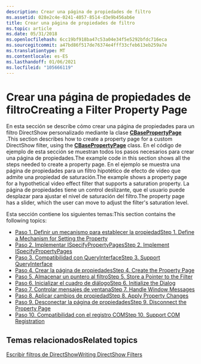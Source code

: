 ```yaml
---
description: Crear una página de propiedades de filtro
ms.assetid: 028e2c4e-0241-4057-8514-d3e9b456ab6e
title: Crear una página de propiedades de filtro
ms.topic: article
ms.date: 05/31/2018
ms.openlocfilehash: 6cc19bf918ba47c53a04e34f5e5292bfdc716eca
ms.sourcegitcommit: a47bd86f517de76374e4fff33cfeb613eb259a7e
ms.translationtype: MT
ms.contentlocale: es-ES
ms.lasthandoff: 01/06/2021
ms.locfileid: "105666119"
---
```

# <a name="creating-a-filter-property-page"></a><span data-ttu-id="d369d-103">Crear una página de propiedades de filtro</span><span class="sxs-lookup"><span data-stu-id="d369d-103">Creating a Filter Property Page</span></span>

<span data-ttu-id="d369d-104">En esta sección se describe cómo crear una página de propiedades para un filtro DirectShow personalizado mediante la clase [**CBasePropertyPage**](cbasepropertypage.md) .</span><span class="sxs-lookup"><span data-stu-id="d369d-104">This section describes how to create a property page for a custom DirectShow filter, using the [**CBasePropertyPage**](cbasepropertypage.md) class.</span></span> <span data-ttu-id="d369d-105">En el código de ejemplo de esta sección se muestran todos los pasos necesarios para crear una página de propiedades.</span><span class="sxs-lookup"><span data-stu-id="d369d-105">The example code in this section shows all the steps needed to create a property page.</span></span> <span data-ttu-id="d369d-106">En el ejemplo se muestra una página de propiedades para un filtro hipotético de efecto de vídeo que admite una propiedad de saturación.</span><span class="sxs-lookup"><span data-stu-id="d369d-106">The example shows a property page for a hypothetical video effect filter that supports a saturation property.</span></span> <span data-ttu-id="d369d-107">La página de propiedades tiene un control deslizante, que el usuario puede desplazar para ajustar el nivel de saturación del filtro.</span><span class="sxs-lookup"><span data-stu-id="d369d-107">The property page has a slider, which the user can move to adjust the filter's saturation level.</span></span>

<span data-ttu-id="d369d-108">Esta sección contiene los siguientes temas:</span><span class="sxs-lookup"><span data-stu-id="d369d-108">This section contains the following topics:</span></span>

-   [<span data-ttu-id="d369d-109">Paso 1. Definir un mecanismo para establecer la propiedad</span><span class="sxs-lookup"><span data-stu-id="d369d-109">Step 1. Define a Mechanism for Setting the Property</span></span>](step-1--define-a-mechanism-for-setting-the-property.md)
-   [<span data-ttu-id="d369d-110">Paso 2. Implementar ISpecifyPropertyPages</span><span class="sxs-lookup"><span data-stu-id="d369d-110">Step 2. Implement ISpecifyPropertyPages</span></span>](step-2--implement-ispecifypropertypages.md)
-   [<span data-ttu-id="d369d-111">Paso 3. Compatibilidad con QueryInterface</span><span class="sxs-lookup"><span data-stu-id="d369d-111">Step 3. Support QueryInterface</span></span>](step-3--support-queryinterface.md)
-   [<span data-ttu-id="d369d-112">Paso 4. Crear la página de propiedades</span><span class="sxs-lookup"><span data-stu-id="d369d-112">Step 4. Create the Property Page</span></span>](step-4--create-the-property-page.md)
-   [<span data-ttu-id="d369d-113">Paso 5. Almacenar un puntero al filtro</span><span class="sxs-lookup"><span data-stu-id="d369d-113">Step 5. Store a Pointer to the Filter</span></span>](step-5--store-a-pointer-to-the-filter.md)
-   [<span data-ttu-id="d369d-114">Paso 6. Inicializar el cuadro de diálogo</span><span class="sxs-lookup"><span data-stu-id="d369d-114">Step 6. Initialize the Dialog</span></span>](step-6--initialize-the-dialog.md)
-   [<span data-ttu-id="d369d-115">Paso 7. Controlar mensajes de ventana</span><span class="sxs-lookup"><span data-stu-id="d369d-115">Step 7. Handle Window Messages</span></span>](step-7--handle-window-messages.md)
-   [<span data-ttu-id="d369d-116">Paso 8. Aplicar cambios de propiedad</span><span class="sxs-lookup"><span data-stu-id="d369d-116">Step 8. Apply Property Changes</span></span>](step-8--apply-property-changes.md)
-   [<span data-ttu-id="d369d-117">Paso 9. Desconectar la página de propiedades</span><span class="sxs-lookup"><span data-stu-id="d369d-117">Step 9. Disconnect the Property Page</span></span>](step-9--disconnect-the-property-page.md)
-   [<span data-ttu-id="d369d-118">Paso 10. Compatibilidad con el registro COM</span><span class="sxs-lookup"><span data-stu-id="d369d-118">Step 10. Support COM Registration</span></span>](step-10--support-com-registration.md)

## <a name="related-topics"></a><span data-ttu-id="d369d-119">Temas relacionados</span><span class="sxs-lookup"><span data-stu-id="d369d-119">Related topics</span></span>

<dl> <dt>

[<span data-ttu-id="d369d-120">Escribir filtros de DirectShow</span><span class="sxs-lookup"><span data-stu-id="d369d-120">Writing DirectShow Filters</span></span>](writing-directshow-filters.md)
</dt> </dl>

 

 



